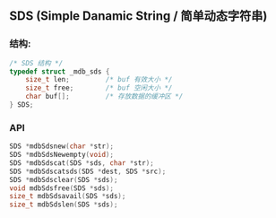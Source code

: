 ## SDS (Simple Danamic String / 简单动态字符串)
### 结构:
```c
/* SDS 结构 */
typedef struct _mdb_sds {
    size_t len;         /* buf 有效大小 */
    size_t free;        /* buf 空闲大小 */
    char buf[];         /* 存放数据的缓冲区 */
} SDS;
```
### API
```c
SDS *mdbSdsnew(char *str);
SDS *mdbSdsNewempty(void);
SDS *mdbSdscat(SDS *sds, char *str);
SDS *mdbSdscatsds(SDS *dest, SDS *src);
SDS *mdbSdsclear(SDS *sds);
void mdbSdsfree(SDS *sds);
size_t mdbSdsavail(SDS *sds);
size_t mdbSdslen(SDS *sds);



```